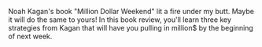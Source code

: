 Noah Kagan's book "Million Dollar Weekend" lit a fire under my butt.  Maybe it will do the same to yours!  In this book review, you'll learn three key strategies from Kagan that will have you pulling in million$ by the beginning of next week.
